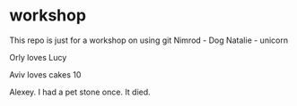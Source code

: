 # workshop
This repo is just for a workshop on using git
Nimrod - Dog
Natalie - unicorn

Orly loves Lucy

Aviv loves cakes 10


Alexey. I had a pet stone once. It died.